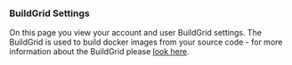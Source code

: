 <!-- post: -->

### BuildGrid Settings

On this page you view your account and user BuildGrid settings. The BuildGrid is used to build docker images from your source code - for more information about the BuildGrid please [look here](/building-your-stack/cloud-66-buildgrid).

